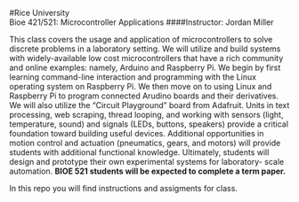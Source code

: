 #Rice University<br>Bioe 421/521: Microcontroller Applications
####Instructor: Jordan Miller

This class covers the usage and application of microcontrollers to solve discrete problems in a laboratory setting. We will utilize and build systems with widely-available low cost microcontrollers that have a rich community and online examples: namely, Arduino and Raspberry Pi. We begin by first learning command-line interaction and programming with the Linux operating system on Raspberry Pi. We then move on to using Linux and Raspberry Pi to program connected Arudino boards and their derivatives. We will also utilize the “Circuit Playground” board from Adafruit. Units in text processing, web scraping, thread looping, and working with sensors (light, temperature, sound) and signals (LEDs, buttons, speakers) provide a critical foundation toward building useful devices. Additional opportunities in motion control and actuation (pneumatics, gears, and motors) will provide students with additional functional knowledge. Ultimately, students will design and prototype their own experimental systems for laboratory- scale automation. **BIOE 521 students will be expected to complete a term paper.**

In this repo you will find instructions and assigments for class.

